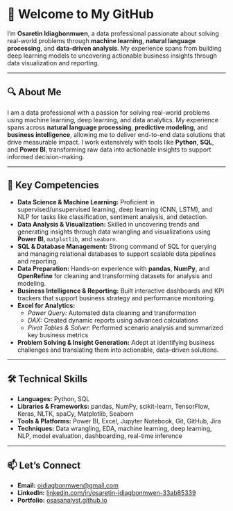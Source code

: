 # 👋 Welcome to My GitHub

I’m **Osaretin Idiagbonmwen**, a data professional passionate about solving real-world problems through **machine learning**, **natural language processing**, and **data-driven analysis**. My experience spans from building deep learning models to uncovering actionable business insights through data visualization and reporting.

---

## 🔍 About Me  

I am a data professional with a passion for solving real-world problems using machine learning, deep learning, and data analytics. My experience spans across **natural language processing**, **predictive modeling**, and **business intelligence**, allowing me to deliver end-to-end data solutions that drive measurable impact. I work extensively with tools like **Python**, **SQL**, and **Power BI**, transforming raw data into actionable insights to support informed decision-making.

---

## 💼 Key Competencies

- **Data Science & Machine Learning:** Proficient in supervised/unsupervised learning, deep learning (CNN, LSTM), and NLP for tasks like classification, sentiment analysis, and detection.  
- **Data Analysis & Visualization:** Skilled in uncovering trends and generating insights through data wrangling and visualizations using **Power BI**, `matplotlib`, and `seaborn`.  
- **SQL & Database Management:** Strong command of SQL for querying and managing relational databases to support scalable data pipelines and reporting.  
- **Data Preparation:** Hands-on experience with **pandas**, **NumPy**, and **OpenRefine** for cleaning and transforming datasets for analysis and modeling.  
- **Business Intelligence & Reporting:** Built interactive dashboards and KPI trackers that support business strategy and performance monitoring.  
- **Excel for Analytics:**  
  - *Power Query:* Automated data cleaning and transformation  
  - *DAX:* Created dynamic reports using advanced calculations  
  - *Pivot Tables & Solver:* Performed scenario analysis and summarized key business metrics  
- **Problem Solving & Insight Generation:** Adept at identifying business challenges and translating them into actionable, data-driven solutions.

---

## 🛠 Technical Skills

- **Languages:** Python, SQL  
- **Libraries & Frameworks:** pandas, NumPy, scikit-learn, TensorFlow, Keras, NLTK, spaCy, Matplotlib, Seaborn  
- **Tools & Platforms:** Power BI, Excel, Jupyter Notebook, Git, GitHub, Jira  
- **Techniques:** Data wrangling, EDA, machine learning, deep learning, NLP, model evaluation, dashboarding, real-time inference

---


## 📫 Let’s Connect  
- **Email:** [oidiagbonmwen@gmail.com](mailto:oidiagbonmwen@gmail.com)  
- **LinkedIn:** [linkedin.com/in/osaretin-idiagbonmwen-33ab85339](https://linkedin.com/in/osaretin-idiagbonmwen-33ab85339)  
- **Portfolio:** [osasanalyst.github.io](https://osasanalyst.github.io)
